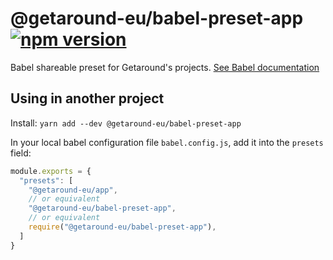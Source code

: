 # @getaround-eu/babel-preset-app [![npm version](https://badge.fury.io/js/%40drivy%2Fbabel-preset-app.svg)](https://badge.fury.io/js/%40drivy%2Fbabel-preset-app)

Babel shareable preset for Getaround's projects. [See Babel documentation](https://babeljs.io/docs/en/presets)

## Using in another project

Install: `yarn add --dev @getaround-eu/babel-preset-app`

In your local babel configuration file `babel.config.js`, add it into the `presets` field:

```javascript
module.exports = {
  "presets": [
    "@getaround-eu/app",
    // or equivalent
    "@getaround-eu/babel-preset-app",
    // or equivalent
    require("@getaround-eu/babel-preset-app"),
  ]
}
```
